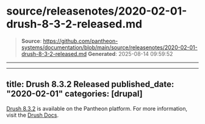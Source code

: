 # source/releasenotes/2020-02-01-drush-8-3-2-released.md

> **Source**: https://github.com/pantheon-systems/documentation/blob/main/source/releasenotes/2020-02-01-drush-8-3-2-released.md
> **Generated**: 2025-08-14 09:59:52

---

---
title: Drush 8.3.2 Released
published_date: "2020-02-01"
categories: [drupal]
---
[Drush 8.3.2](/guides/drush/drush-versions) is available on the Pantheon platform. For more information, visit the [Drush Docs](/guides/drush).
